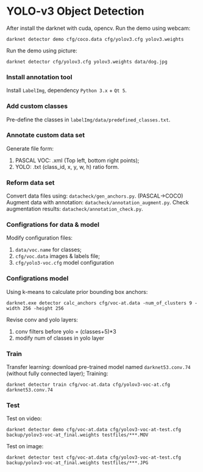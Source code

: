 # YOLO-v3 Object Detection

After install the darknet with cuda, opencv. Run the demo using webcam:
```
darknet detector demo cfg/coco.data cfg/yolov3.cfg yolov3.weights
```
Run the demo using picture:
```
darknet detector cfg/yolov3.cfg yolov3.weights data/dog.jpg
```

### Install annotation tool
Install `LabelImg`, dependency `Python 3.x` + `Qt 5`.

### Add custom classes
Pre-define the classes in `labelImg/data/predefined_classes.txt`.

### Annotate custom data set
Generate file form:
1. PASCAL VOC: .xml (Top left, bottom right points);
2. YOLO: .txt (class_id, x, y, w, h) ratio form.

### Reform data set
Convert data files using: `datacheck/gen_anchors.py`. (PASCAL->COCO)
Augment data with annotation: `datacheck/annotation_augment.py`.
Check augmentation results: `datacheck/annotation_check.py`.

### Configrations for data & model
Modify configuration files:
1. `data/voc.name` for classes;
2. `cfg/voc.data` images & labels file;
3. `cfg/yolo3-voc.cfg` model configuration

### Configrations model
Using k-means to calculate prior bounding box anchors:
```
darknet.exe detector calc_anchors cfg/voc-at.data -num_of_clusters 9 -width 256 -height 256
```
Revise conv and yolo layers:
1. conv filters before yolo = (classes+5)*3
2. modify num of classes in yolo layer

### Train
Transfer learning: download pre-trained model named `darknet53.conv.74` (without fully connected layer);
Training:
```
darknet detector train cfg/voc-at.data cfg/yolov3-voc-at.cfg darknet53.conv.74
```
### Test
Test on video:
```
darknet detector demo cfg/voc-at.data cfg/yolov3-voc-at-test.cfg backup/yolov3-voc-at_final.weights testfiles/***.MOV
```
Test on image:
```
darknet detector test cfg/voc-at.data cfg/yolov3-voc-at-test.cfg backup/yolov3-voc-at_final.weights testfiles/***.JPG
```
